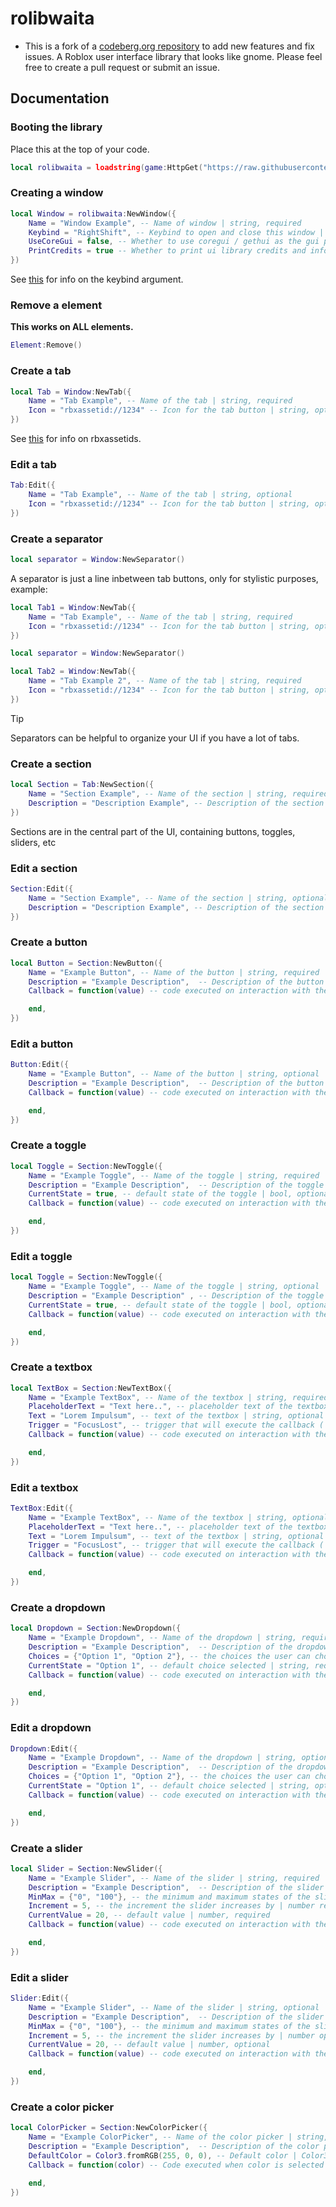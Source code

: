 # rolibwaita

* This is a fork of a [codeberg.org repository](https://codeberg.org/Blukez/rolibwaita) to add new features and fix issues.
A Roblox user interface library that looks like gnome.
Please feel free to create a pull request or submit an issue.

## Documentation

### Booting the library

Place this at the top of your code.
```lua
local rolibwaita = loadstring(game:HttpGet("https://raw.githubusercontent.com/mlnitoon2/rolibwaita/refs/heads/main/Source.lua"))()
```

### Creating a window

```lua
local Window = rolibwaita:NewWindow({
    Name = "Window Example", -- Name of window | string, required
    Keybind = "RightShift", -- Keybind to open and close this window | string, required
    UseCoreGui = false, -- Whether to use coregui / gethui as the gui parent | bool, optional
    PrintCredits = true -- Whether to print ui library credits and info in the console | bool, optional
})
```

See [this](https://create.roblox.com/docs/reference/engine/enums/KeyCode) for info on the keybind argument.

### Remove a element

**This works on ALL elements.**
```lua
Element:Remove()
```

### Create a tab

```lua
local Tab = Window:NewTab({
    Name = "Tab Example", -- Name of the tab | string, required
    Icon = "rbxassetid://1234" -- Icon for the tab button | string, optional
})
```

See [this](https://create.roblox.com/docs/projects/assets) for info on rbxassetids.

### Edit a tab

```lua
Tab:Edit({
    Name = "Tab Example", -- Name of the tab | string, optional
    Icon = "rbxassetid://1234" -- Icon for the tab button | string, optional
})
```

### Create a separator

```lua
local separator = Window:NewSeparator()
```

A separator is just a line inbetween tab buttons, only for stylistic purposes, example:
```lua
local Tab1 = Window:NewTab({
	Name = "Tab Example", -- Name of the tab | string, required
	Icon = "rbxassetid://1234" -- Icon for the tab button | string, optional
})

local separator = Window:NewSeparator()

local Tab2 = Window:NewTab({
	Name = "Tab Example 2", -- Name of the tab | string, required
	Icon = "rbxassetid://1234" -- Icon for the tab button | string, optional
})
```

> [!TIP]
> Separators can be helpful to organize your UI if you have a lot of tabs.

### Create a section

```lua
local Section = Tab:NewSection({
    Name = "Section Example", -- Name of the section | string, required
    Description = "Description Example", -- Description of the section | string, optional 
})
```
Sections are in the central part of the UI, containing buttons, toggles, sliders, etc

### Edit a section

```lua
Section:Edit({
    Name = "Section Example", -- Name of the section | string, optional
    Description = "Description Example", -- Description of the section | string, optional 
})
```

### Create a button

```lua
local Button = Section:NewButton({
    Name = "Example Button", -- Name of the button | string, required
    Description = "Example Description",  -- Description of the button | string, optional 
    Callback = function(value) -- code executed on interaction with the element | function,  optional

    end,
})
```

### Edit a button

```lua
Button:Edit({
    Name = "Example Button", -- Name of the button | string, optional
    Description = "Example Description",  -- Description of the button | string, optional 
    Callback = function(value) -- code executed on interaction with the element | function,  optional

    end,
})
```

### Create a toggle

```lua
local Toggle = Section:NewToggle({
    Name = "Example Toggle", -- Name of the toggle | string, required
    Description = "Example Description",  -- Description of the toggle | string, optional 
    CurrentState = true, -- default state of the toggle | bool, optional
    Callback = function(value) -- code executed on interaction with the element | function,  optional

    end,
})
```

### Edit a toggle

```lua
local Toggle = Section:NewToggle({
    Name = "Example Toggle", -- Name of the toggle | string, optional
    Description = "Example Description" , -- Description of the toggle | string, optional 
    CurrentState = true, -- default state of the toggle | bool, optional
    Callback = function(value) -- code executed on interaction with the element | function,  optional

    end,
})
```

### Create a textbox

```lua
local TextBox = Section:NewTextBox({
    Name = "Example TextBox", -- Name of the textbox | string, required
    PlaceholderText = "Text here..", -- placeholder text of the textbox | string, optional
    Text = "Lorem Impulsum", -- text of the textbox | string, optional
    Trigger = "FocusLost", -- trigger that will execute the callback ( FocusLost or TextChanged ) | string, optional
    Callback = function(value) -- code executed on interaction with the element | function,  optional

    end,
})
```

### Edit a textbox

```lua
TextBox:Edit({
    Name = "Example TextBox", -- Name of the textbox | string, optional
    PlaceholderText = "Text here..", -- placeholder text of the textbox | string, optional
    Text = "Lorem Impulsum", -- text of the textbox | string, optional
    Trigger = "FocusLost", -- trigger that will execute the callback ( FocusLost or TextChanged ) | string, optional
    Callback = function(value) -- code executed on interaction with the element | function,  optional

    end,
})
```

### Create a dropdown

```lua
local Dropdown = Section:NewDropdown({
    Name = "Example Dropdown", -- Name of the dropdown | string, required
    Description = "Example Description",  -- Description of the dropdown | string, optional 
    Choices = {"Option 1", "Option 2"}, -- the choices the user can choose from | table, required
    CurrentState = "Option 1", -- default choice selected | string, required
    Callback = function(value) -- code executed on interaction with the element | function,  optional

    end,
})
```

### Edit a dropdown

```lua
Dropdown:Edit({
    Name = "Example Dropdown", -- Name of the dropdown | string, optional
    Description = "Example Description",  -- Description of the dropdown | string, optional 
    Choices = {"Option 1", "Option 2"}, -- the choices the user can choose from | table, optional
    CurrentState = "Option 1", -- default choice selected | string, optional
    Callback = function(value) -- code executed on interaction with the element | function,  optional

    end,
})
```

### Create a slider

```lua
local Slider = Section:NewSlider({
    Name = "Example Slider", -- Name of the slider | string, required
    Description = "Example Description",  -- Description of the slider | string, optional 
    MinMax = {"0", "100"}, -- the minimum and maximum states of the slider | table, required
    Increment = 5, -- the increment the slider increases by | number required
    CurrentValue = 20, -- default value | number, required
    Callback = function(value) -- code executed on interaction with the element | function,  optional

    end,
})
```

### Edit a slider

```lua
Slider:Edit({
    Name = "Example Slider", -- Name of the slider | string, optional
    Description = "Example Description",  -- Description of the slider | string, optional 
    MinMax = {"0", "100"}, -- the minimum and maximum states of the slider | table, optional
    Increment = 5, -- the increment the slider increases by | number optional
    CurrentValue = 20, -- default value | number, optional
    Callback = function(value) -- code executed on interaction with the element | function,  optional

    end,
})
```

### Create a color picker
```lua
local ColorPicker = Section:NewColorPicker({
    Name = "Example ColorPicker", -- Name of the color picker | string, optional
    Description = "Example Description",  -- Description of the color picker | string, optional 
    DefaultColor = Color3.fromRGB(255, 0, 0), -- Default color | Color3, optional
    Callback = function(color) -- Code executed when color is selected | function, optional
        
    end,
})
```
